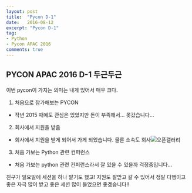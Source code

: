 ```yaml
---
layout: post
title:  "Pycon D-1"
date:   2016-08-12
excerpt: "Pycon D-1"
tag:
- Python
- Pycon APAC 2016
comments: true
---
```


## PYCON APAC 2016 D-1 두근두근

이번 pycon이 가지는 의미는 내게 있어서 매우 크다.

1. 처음으로 참가해보는 PYCON
 - 작년 2015 때에도 관심은 있었지만 돈이 부족해서... 못갔습니다...
2. 회사에서 지원을 받음
 - 회사에서 지원을 받게 되어서 가게 되었습니다. 물론 소속도 회사![오픈갤러리](http://www.opengallery.co.kr/)
3. 처음 가보는 Python 관련 컨퍼런스
 - 처음 가보는 python 관련 컨퍼런스라서 잘 있을 수 있을까 걱정중입니다...

친구가 일요일에 세션을 하나 맡기도 했고! 지원도 잘받고 갈 수 있어서 정말 다행이고 좋은 자극 많이 받고 좋은 세션 많이 들었으면 좋겠습니다!!
